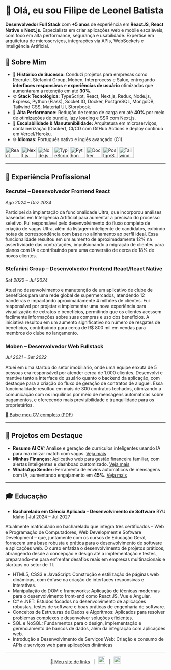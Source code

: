<h1 align="left">👋 Olá, eu sou Filipe de Leonel Batista</h1>

<p align="left">
  <strong>Desenvolvedor Full Stack</strong> com <strong>+5 anos</strong> de experiência em <strong>ReactJS</strong>, <strong>React Native</strong> e <strong>Next.js</strong>. Especialista em criar aplicações web e mobile escaláveis, com foco em alta performance, segurança e usabilidade. Expertise em arquitetura de microserviços, integrações via APIs, WebSockets e Inteligência Artificial.
</p>

## 🔎 Sobre Mim

* 🎯 <strong>Histórico de Sucesso:</strong> Conduzi projetos para empresas como Recrutei, Stefanini Group, Moben, Interprocess e Salux, entregando <strong>interfaces responsivas</strong> e <strong>experiências de usuário</strong> otimizadas que aumentaram a retenção em até <strong>30%</strong>.
* ⚙️ <strong>Stack Tecnológica:</strong> TypeScript, React, Next.js, Redux, Node.js, Express, Python (Flask), Socket.IO, Docker, PostgreSQL, MongoDB, Tailwind CSS, Material UI, Storybook.
* 🚀 <strong>Alta Performance:</strong> Redução de tempo de carga em até <strong>40%</strong> por meio de otimizações de bundle, lazy loading e SSR com Next.js.
* 🔧 <strong>Escalabilidade & Manutenibilidade:</strong> Arquitetura em microserviços, containerização (Docker), CI/CD com GitHub Actions e deploy contínuo em Vercel/Heroku.
* 🌐 <strong>Idiomas:</strong> Português nativo e inglês avançado (C1).

<div align="left">
  <img src="https://cdn.jsdelivr.net/gh/devicons/devicon/icons/react/react-original.svg" height="35" width="47" alt="React" />
  <img src="https://cdn.jsdelivr.net/gh/devicons/devicon/icons/nextjs/nextjs-original.svg" height="35" width="47" alt="Next.js" />
  <img src="https://cdn.jsdelivr.net/gh/devicons/devicon/icons/nodejs/nodejs-original.svg" height="35" width="47" alt="Node.js" />
  <img src="https://cdn.jsdelivr.net/gh/devicons/devicon/icons/typescript/typescript-original.svg" height="35" width="47" alt="TypeScript" />
  <img src="https://cdn.jsdelivr.net/gh/devicons/devicon/icons/python/python-original.svg" height="35" width="47" alt="Python" />
  <img src="https://cdn.jsdelivr.net/gh/devicons/devicon/icons/docker/docker-original.svg" height="35" width="47" alt="Docker" />
  <img src="https://cdn.jsdelivr.net/gh/devicons/devicon/icons/postgresql/postgresql-original.svg" height="35" width="47" alt="PostgreSQL" />
  <img src="https://cdn.jsdelivr.net/gh/devicons/devicon/icons/tailwindcss/tailwindcss-original.svg" height="35" width="47" alt="Tailwind CSS" />
</div>

---

## 💼 Experiência Profissional

### Recrutei – Desenvolvedor Frontend React

*Ago 2024 – Dez 2024*

Participei da implantação da funcionalidade Ultra, que incorporou análises baseadas em
Inteligência Artificial para aumentar a precisão do processo seletivo. Fui responsável pelo
desenvolvimento do fluxo completo de criação de vagas Ultra, além da listagem inteligente de
candidatos, exibindo notas de correspondência com base no alinhamento ao perfil ideal. Essa
funcionalidade resultou em um aumento de aproximadamente 12% na assertividade das
contratações, impulsionando a migração de clientes para planos com IA e contribuindo para
uma conversão de cerca de 18% de novos clientes.

### Stefanini Group – Desenvolvedor Frontend React/React Native

*Set 2022 – Jul 2024*

Atuei no desenvolvimento e manutenção de um aplicativo de clube de benefícios para
uma rede global de supermercados, atendendo 12 bandeiras e impactando aproximadamente 4
milhões de clientes. Fui responsável por projetar e implementar uma nova experiência para
visualização de extratos e benefícios, permitindo que os clientes acessem facilmente
informações sobre suas compras e uso dos benefícios. A iniciativa resultou em um aumento
significativo no número de resgates de benefícios, contribuindo para cerca de R$ 800 mil em
vendas para membros do clube no lançamento.


### Moben – Desenvolvedor Web Fullstack

*Jul 2021 – Set 2022*

Atuei em uma startup do setor imobiliário, onde uma equipe enxuta de 5 pessoas era
responsável por atender cerca de 1.000 clientes. Desenvolvi e mantive tanto a interface do
usuário quanto o backend da aplicação, com destaque para a criação do fluxo de geração de
contratos de aluguel. Essa funcionalidade resultou em mais de 300 contratos fechados,
otimizando a comunicação com os inquilinos por meio de mensagens automáticas sobre
pagamentos, e oferecendo mais previsibilidade e tranquilidade para os proprietários.

[🔗 Baixe meu CV completo (PDF)](./Curriculo.pdf)

---

## 🌟 Projetos em Destaque

* **Resume AI CV:** Análise e geração de currículos inteligentes usando IA para maximizar match com vagas. [Veja mais](https://resume-ai-cv.vercel.app)
* **Minhas Finanças:** Aplicativo web para gestão financeira familiar, com alertas inteligentes e dashboad customizado. [Veja mais](https://minhasfinancas.vercel.app)
* **WhatsApp Sender:** Ferramenta de envios automáticos de mensagens com IA, aumentando engajamento em **45%**. [Veja mais](https://enviodemensagensemmassa.vercel.app)

---

## 🎓 Educação

* **Bacharelado em Ciência Aplicada – Desenvolvimento de Software**
  BYU Idaho | Jul 2024 – Jul 2027

Atualmente matriculado no bacharelado que integra três certificados – Web e Programação de
Computadores, Web Development e Software Development – que, juntamente com os cursos de
Educação Geral, fornecem uma base robusta e prática para o desenvolvimento de software e aplicações web. O curso enfatiza o desenvolvimento de projetos práticos, abrangendo desde a concepção e design até a implementação e testes, preparando-me para enfrentar desafios reais em empresas multinacionais e startups no setor de TI.

* HTML5, CSS3 e JavaScript: Construção e estilização de páginas web dinâmicas, com ênfase na
criação de interfaces responsivas e interativas.
* Manipulação do DOM e frameworks: Aplicação de técnicas modernas para o desenvolvimento
front-end como React JS, Vue e Angular.
* C# e .NET: Estudos focados no desenvolvimento de aplicações robustas, testes de software e
boas práticas de engenharia de software.
* Conceitos de Estruturas de Dados e Algoritmos: Aplicados para resolver problemas complexos e desenvolver soluções eficientes.
* SQL e NoSQL: Fundamentos para o design, implementação e gerenciamento de bancos de
dados, além da integração com aplicações web.
* Introdução a Desenvolvimento de Serviços Web: Criação e consumo de APIs e serviços web para
aplicações dinâmicas


---

<p align="center">
  <a href="https://filipeleonelbatista.github.io">🔗 Meu site de links</a> &ensp;|&ensp;
  <a href="https://www.linkedin.com/in/filipeleonelbatista/"><img src="https://github.com/filipeleonelbatista/filipeleonelbatista/blob/master/assets/052-linkedin.svg" width="22px" alt="LinkedIn" /></a> &ensp;|&ensp;
  <a href="mailto:filipe.x2016@gmail.com"><img src="https://github.com/filipeleonelbatista/filipeleonelbatista/blob/master/assets/mail.svg" width="22px" alt="Email" /></a>
</p>
